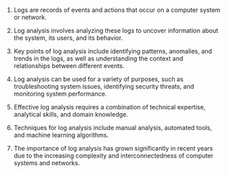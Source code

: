 1. Logs are records of events and actions that occur on a computer system or network.

2. Log analysis involves analyzing these logs to uncover information about the system, its users, and its behavior.

3. Key points of log analysis include identifying patterns, anomalies, and trends in the logs, as well as understanding the context and relationships between different events.

4. Log analysis can be used for a variety of purposes, such as troubleshooting system issues, identifying security threats, and monitoring system performance.

5. Effective log analysis requires a combination of technical expertise, analytical skills, and domain knowledge.

6. Techniques for log analysis include manual analysis, automated tools, and machine learning algorithms.

7. The importance of log analysis has grown significantly in recent years due to the increasing complexity and interconnectedness of computer systems and networks.
